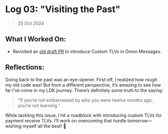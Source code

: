 # Log 03: "Visiting the Past"

> 25 Oct 2024

## What I Worked On:

- Revisited an
  [old draft PR](https://github.com/lightningdevkit/rust-lightning/pull/2830) to
  introduce Custom TLVs in Onion Messages.

## Reflections:

Going back to the past was an eye-opener. First off, I realized how rough my old
code was! But from a different perspective, it’s amazing to see how far I’ve
come in my LDK journey. There’s definitely some truth to the saying:

> "If you’re not embarrassed by who you were twelve months ago, you’re not
> learning."

While tackling this issue, I hit a roadblock with introducing custom TLVs for
payment receive TLVs. I’ll work on overcoming that hurdle tomorrow—wishing
myself all the best! 🤞
